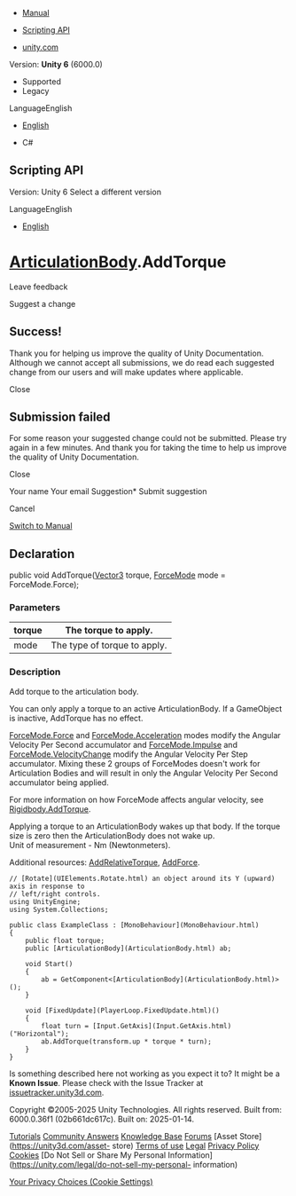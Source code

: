 [ ]()

  * [Manual](../Manual/index.html)
  * [Scripting API](../ScriptReference/index.html)

  * [unity.com](https://unity.com/)

Version: **Unity 6** (6000.0)

  * Supported
  * Legacy

LanguageEnglish

  * [English]()

  * C#

[ ](https://docs.unity3d.com)

## Scripting API

Version: Unity 6 Select a different version

LanguageEnglish

  * [English]()

#  [ArticulationBody](ArticulationBody.html).AddTorque

Leave feedback

Suggest a change

## Success!

Thank you for helping us improve the quality of Unity Documentation. Although
we cannot accept all submissions, we do read each suggested change from our
users and will make updates where applicable.

Close

## Submission failed

For some reason your suggested change could not be submitted. Please <a>try
again</a> in a few minutes. And thank you for taking the time to help us
improve the quality of Unity Documentation.

Close

Your name Your email Suggestion* Submit suggestion

Cancel

[Switch to Manual](../Manual/class-ArticulationBody.html "Go to
ArticulationBody Component in the Manual")

## Declaration

public void AddTorque([Vector3](Vector3.html) torque,
[ForceMode](ForceMode.html) mode = ForceMode.Force);

### Parameters

torque | The torque to apply.  
---|---  
mode | The type of torque to apply.  
  
### Description

Add torque to the articulation body.

You can only apply a torque to an active ArticulationBody. If a GameObject is
inactive, AddTorque has no effect.  
  
[ForceMode.Force](ForceMode.Force.html) and
[ForceMode.Acceleration](ForceMode.Acceleration.html) modes modify the Angular
Velocity Per Second accumulator and
[ForceMode.Impulse](ForceMode.Impulse.html) and
[ForceMode.VelocityChange](ForceMode.VelocityChange.html) modify the Angular
Velocity Per Step accumulator. Mixing these 2 groups of ForceModes doesn't
work for Articulation Bodies and will result in only the Angular Velocity Per
Second accumulator being applied.  
  
For more information on how ForceMode affects angular velocity, see
[Rigidbody.AddTorque](Rigidbody.AddTorque.html).  
  
Applying a torque to an ArticulationBody wakes up that body. If the torque
size is zero then the ArticulationBody does not wake up.  
Unit of measurement - Nm (Newtonmeters).  
  
Additional resources:
[AddRelativeTorque](ArticulationBody.AddRelativeTorque.html),
[AddForce](ArticulationBody.AddForce.html).

    
    
    // [Rotate](UIElements.Rotate.html) an object around its Y (upward) axis in response to
    // left/right controls.
    using UnityEngine;
    using System.Collections;  
      
    public class ExampleClass : [MonoBehaviour](MonoBehaviour.html)
    {
        public float torque;
        public [ArticulationBody](ArticulationBody.html) ab;  
      
        void Start()
        {
            ab = GetComponent<[ArticulationBody](ArticulationBody.html)>();
        }  
      
        void [FixedUpdate](PlayerLoop.FixedUpdate.html)()
        {
            float turn = [Input.GetAxis](Input.GetAxis.html)("Horizontal");
            ab.AddTorque(transform.up * torque * turn);
        }
    }
    

Is something described here not working as you expect it to? It might be a
**Known Issue**. Please check with the Issue Tracker at
[issuetracker.unity3d.com](https://issuetracker.unity3d.com).

Copyright ©2005-2025 Unity Technologies. All rights reserved. Built from:
6000.0.36f1 (02b661dc617c). Built on: 2025-01-14.

[Tutorials](https://unity3d.com/learn) [Community
Answers](https://answers.unity3d.com) [Knowledge
Base](https://support.unity3d.com/hc/en-us)
[Forums](https://forum.unity3d.com) [Asset Store](https://unity3d.com/asset-
store) [Terms of use](https://docs.unity3d.com/Manual/TermsOfUse.html)
[Legal](https://unity.com/legal) [Privacy
Policy](https://unity.com/legal/privacy-policy)
[Cookies](https://unity.com/legal/cookie-policy) [Do Not Sell or Share My
Personal Information](https://unity.com/legal/do-not-sell-my-personal-
information)

[Your Privacy Choices (Cookie Settings)](javascript:void\(0\);)

